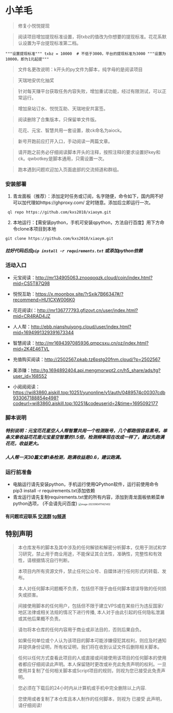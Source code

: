 # 小羊毛

> 修复小悦悦提现

> 阅读项目增加提现标准设置，将txbz的值改为你想要的提现标准。花花系默认设置为平台提现标准第二档。

`"""设置提现标准"""
txbz = 10000  # 不低于3000，平台的提现标准为3000
"""设置为10000，即为1元起提"""`

> 文件名更改说明：k开头的py文件为脚本，纯字母的是阅读项目

> 天瑞地安优化抽奖

> 针对每天赚平台获取任务内容失败，增加重试功能，经过有限测试，可以正常运行。

> 增加泉站订水、悦悦互助、天瑞地安共富签。

> 阅读删除了合集版本，只保留单文件版。

> 花花、元宝、智慧共用一套设置，故ck命名为aiock。

> 新号开跑前应打开入口，手动阅读一两篇文章。

> 请开跑之前务必仔细阅读脚本开头的注释，按照注释的要求设置好key和ck。qwbotkey是脚本通用，只需设置一次。

> 跑本遇到问题欢迎加入页面底部的交流频道和群组。

### 安装部署
1. 青龙面板（推荐）：添加定时任务或订阅，名字随便，命令如下，国内网不好可以加代理如https://ghproxy.com/ 定时随意。添加后立即运行一次。
```
 ql repo https://github.com/kxs2018/xiaoym.git
```

2. 本地运行：【需安装python，手机可安装qpython，方法自行百度】用下方命令clone本项目到本地
```
git clone https://github.com/kxs2018/xiaoym.git
```
   
##### 拉好代码后应`pip install -r requirements.txt` 或添加python依赖

### 活动入口

- 元宝阅读：http://mr134905063.znooqoqzk.cloud/coin/index.html?mid=CS5T87Q98

- 悦悦互助：https://x.moonbox.site/?rSxik7B66347#/?recommend=HU1CXW006K0

- 花花阅读(：http://mr136777793.gfizovt.cn/user/index.html?mid=CR4RAD4JZ
  
- 人人帮：http://ebb.nianshuiyong.cloud/user/index.html?mid=1694991329391673344
  
- 智慧阅读：http://mr1694397085936.qmpcsxu.cn/oz/index.html?mid=2K4E46TVL

- 充值购买阅读：http://2502567.pkab.tz6pstg20fnm.cloud/?p=2502567

- 美添赚：http://tg.1694892404.api.mengmorwpt2.cn/h5_share/ads/tg?user_id=168552

- 小阅阅阅读：https://wi83860.aiskill.top:10251/yunonline/v1/auth/0489574c00307cdb933067188854e498?codeurl=wi83860.aiskill.top:10251&codeuserid=2&time=1695092177

### 脚本说明
##### 特别说明：元宝花花星空人人帮智慧共用一个检测账号，几个都跑很容易黑号。单条文章收益花花是元宝星空智慧的1.5倍，检测频率现在改成一样了，建议先跑满花花，收益更大。
##### 人人帮一天30篇文章1条检测，跑满收益是0.6，建议跑满。


### 运行前准备

- 电脑运行请先安装python，手机运行使用QPython软件，运行前使用命令pip3 install -r requirements.txt添加依赖
- 青龙运行请先复制requirements.txt里的所有内容，添加到青龙面板依赖菜单python选项，
  (不会请先问百度)
  <img src="https://i.ibb.co/YkvPSfw/11-14-22-1a2c3190414bbb47831b867cdc7974e8-508d11540.png" alt="image-20230904111421402" style="zoom:50%;" />


#### 有问题欢迎联系 [交流群](https://t.me/+cNiIXWDt0QM2N2Fl)    [tg频道](https://t.me/+uyR92pduL3RiNzc1)

## 特别声明
> 本仓库发布的脚本及其中涉及的任何解锁和解密分析脚本，仅用于测试和学习研究，禁止用于商业用途，不能保证其合法性，准确性，完整性和有效性，请根据情况自行判断。

> 本项目内所有资源文件，禁止任何公众号、自媒体进行任何形式的转载、发布。

> 本人对任何脚本问题概不负责，包括但不限于由任何脚本错误导致的任何损失或损害。

> 间接使用脚本的任何用户，包括但不限于建立VPS或在某些行为违反国家/地区法律或相关法规的情况下进行传播, 本人对于由此引起的任何隐私泄漏或其他后果概不负责。

> 请勿将本仓库的任何内容用于商业或非法目的，否则后果自负。

> 如果任何单位或个人认为该项目的脚本可能涉嫌侵犯其权利，则应及时通知并提供身份证明，所有权证明，我们将在收到认证文件后删除相关脚本。

> 任何以任何方式查看此项目的人或直接或间接使用该项目的任何脚本的使用者都应仔细阅读此声明。本人保留随时更改或补充此免责声明的权利。一旦使用并复制了任何相关脚本或Script项目的规则，则视为您已接受此免责声明。

> 您必须在下载后的24小时内从计算机或手机中完全删除以上内容.

> 您使用或者复制了本仓库且本人制作的任何脚本，则视为 已接受 此声明，请仔细阅读!
